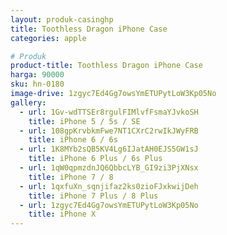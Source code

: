 ```yaml
---
layout: produk-casinghp
title: Toothless Dragon iPhone Case
categories: apple

# Produk
product-title: Toothless Dragon iPhone Case
harga: 90000
sku: hn-0180
image-drive: 1zgyc7Ed4Gg7owsYmETUPytLoW3Kp05No
gallery:
  - url: 1Gv-wdTTSEr8rgulFIMlvfFsmaYJvkoSH
    title: iPhone 5 / 5s / SE
  - url: 108gpKrvbkmFwe7NT1CXrC2rwIkJWyFRB
    title: iPhone 6 / 6s
  - url: 1K8MYb2sQB5KV4Lg6IJatAH0EJS5GW1sJ
    title: iPhone 6 Plus / 6s Plus
  - url: 1qW0qpmzdnJQ6QbbcLYB_GI9zi3PjXNsx
    title: iPhone 7 / 8
  - url: 1qxfuXn_sqnjifaz2ks0zioFJxkwijDeh
    title: iPhone 7 Plus / 8 Plus
  - url: 1zgyc7Ed4Gg7owsYmETUPytLoW3Kp05No
    title: iPhone X
---
```

